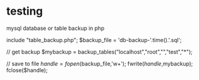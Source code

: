 # testing
mysql database or table backup in php


include "table_backup.php";
$backup_file = 'db-backup-'.time().'.sql';

// get backup
$mybackup = backup_tables("localhost","root","","test","*");

// save to file
$handle = fopen($backup_file,'w+');
fwrite($handle,$mybackup);
fclose($handle);

